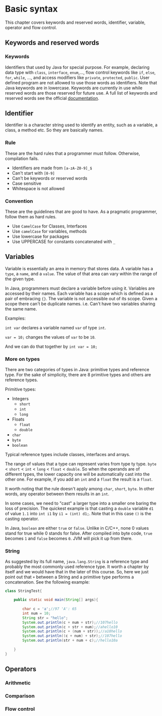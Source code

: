 # Basic syntax

This chapter covers keywords and reserved words, identifier, variable, operator and flow control.

## Keywords and reserved words

### Keywords

Identifiers that used by Java for special purpose. For example, declaring data type with `class`, `interface`, `enum`,..., flow control keywords like `if`, `else`, `for`, `while`, ..., and access modifiers like `private`, `protected`, `public`. User defined program are not allowed to use those words as identifiers. Note that Java keywords are in lowercase. Keywords are currently in use while reserved words are those reserved for future use. A full list of keywords and reserved words see the official [documentation](https://docs.oracle.com/javase/tutorial/java/nutsandbolts/_keywords.html).

## Identifier

Identifier is a character string used to identify an entity, such as a variable, a class, a method etc. So they are basically names.

### Rule

These are the hard rules that a programmer must follow. Otherwise, compilation fails.

* Identifiers are made from `[a-zA-Z0-9]_$`
* Can't start with `[0-9]`
* Can't be keywords or reserved words
* Case sensitive
* Whitespace is not allowed

### Convention

These are the guidelines that are good to have. As a pragmatic programmer, follow them as hard rules.

* Use `CamelCase` for Classes, Interfaces
* Use `camelCase` for variables, methods
* Use lowercase for packages
* Use UPPERCASE for constants concatenated with `_`

## Variables

Variable is essentially an area in memory that stores data. A variable has a `type`, a `name`, and a `value`. The value of that area can vary within the range of the given type.

In Java, programmers must declare a variable before using it. Variables are accessed by their names. Each variable has a scope which is defined as a pair of embracing `{}`. The variable is not accessible out of its scope. Given a scope there can't be duplicate names. i.e. Can't have two variables sharing the same name.

Examples:

`int var` declares a variable named `var` of type `int`.

`var = 10;` changes the values of `var` to be `10`.

And we can do that together by `int var = 10;`

### More on types

There are two categories of types in Java: primitive types and reference type. For the sake of simplicity, there are 8 primitive types and others are reference types.

Primitive types:

* Integers
  * `short`
  * `int`
  * `long`
* Floats
  * `float`
  * `double`
* `char`
* `byte`
* `boolean`

Typical reference types include classes, interfaces and arrays.

The range of values that a type can represent varies from type ty type. `byte` < `short` < `int` < `long` < `float` < `double`. So when the operands are of different types, the lower capacity one will be automatically cast into the other one.
For example, if you add an `int` and a `float` the result is a `float`.

It worth noting that the rule doesn't apply among `char`, `short`, `byte`. In other words, any operator between them results in an `int`.

In some cases, we need to "cast" a larger type into a smaller one baring the loss of precision. The quickest example is that casting a `double` variable `d1` of value `1.1` into `int i1` by `i1 = (int) d1;`. Note that in this case `()` is the casting operator.

In Java, `boolean` are either `true` or `false`. Unlike in C/C++, none 0 values stand for true while 0 stands for false. After compiled into byte code, `true` becomes `1` and `false` becomes `0`. JVM will pick it up from there.

### String

As suggested by its full name, `java.lang.String` is a reference type and probably the most commonly used reference type. It worth a chapter by itself and we would have that in the later of this course. So, here we just point out that `+` between a String and a primitive type performs a concatenation. See the following example:

```java
class StringTest{

    public static void main(String[] args){
        
        char c = 'a';//97 'A': 65
        int num = 10;
        String str = "hello";
        System.out.println(c + num + str);//107hello
        System.out.println(c + str + num);//ahello10
        System.out.println(c + (num + str));//a10hello
        System.out.println((c + num) + str);//107hello
        System.out.println(str + num + c);//hello10a
        
    }
}
```

## Operators

### Arithmetic

### Comparison

### Flow control
